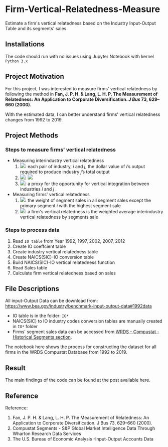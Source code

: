 # Firm-Vertical-Relatedness-Measure
Estimate a firm's vertical relatedness based on the Industry Input-Output Table and its segments' sales

## Installations

The code should run with no issues using Jupyter Notebook with kernel `Python 3.x`

## Project Motivation

For this project, I was interested to measure firms' vertical relatedness by following the method in  **Fan, J. P. H. & Lang, L. H. P. The Measurement of Relatedness: An Application to Corporate Diversification. *J Bus* 73, 629–660 (2000).**  

With the estimated data, I can better understand firms' vertical relatedness changes from 1992 to 2019.

## Project Methods

### Steps to measure firms' vertical relatedness 

- Measuring interindustry vertical relatedness
  1. <img src="https://render.githubusercontent.com/render/math?math=a_{ij}">: each pair of industry, *i* and *j*, the dollar value of *i*’s output required to produce industry *j*’s total output
  2. <img src="https://render.githubusercontent.com/render/math?math=v_{ij}">: <img src="https://render.githubusercontent.com/render/math?math=a_{ij}\/ \text{the dollar value of industry j’s total ouput}">
  3. <img src="https://render.githubusercontent.com/render/math?math={V_{ij}=1/2(v_{ij} %2B v_{ji})}">: a proxy for the opportunity for vertical integration between industries *i* and *j* .
- Measuring firms' vertical relatedness
  1. <img src="https://render.githubusercontent.com/render/math?math=w_j">: the weight of segment sales in all segment sales except the primary segment *i* with the highest segment sale
  2. <img src="https://render.githubusercontent.com/render/math?math=V = \sum_{j}(w_{j}\times V_{ij})">: a firm's vertical relatedness is the weighted average interindustry vertical relatedness by segments sale

### Steps to process data

1. Read `IO table` from Year 1992, 1997, 2002, 2007, 2012
2. Create IO coeffcient table
3. Create industry vertical relatedness table
4. Create NAICS(SIC)-IO conversion table
5. Build NAICS(SIC)-IO vertical relatedness function
6. Read Sales table
7. Calculate firm vertical relatedness based on sales

## File Descriptions

All input-Output Data can be download from: https://www.bea.gov/industry/benchmark-input-output-data#1992data

- IO table is in the folder: `IO*`
- NAICS(SIC) to IO industry codes conversion tables are manually created in `IO*` folder
- Firms' segment sales data can be accessed from [WRDS - Compustat - Historical Segments section](https://wrds-www.wharton.upenn.edu/pages/get-data/compustat-capital-iq-standard-poors/compustat/historical-segments-daily/historical-segments/). 

The notebook here shows the process for constructing the dataset for all firms in the WRDS Compustat Database from 1992 to 2019. 

## Result

The main findings of the code can be found at the post available here. 

## Reference

Reference:

1. Fan, J. P. H. & Lang, L. H. P. The Measurement of Relatedness: An Application to Corporate Diversification. J Bus 73, 629–660 (2000).
2. Compustat Segments - S&P Global Market Intelligence Data Through Wharton Research Data Services
3. The U.S. Bureau of Economic Analysis -Input-Output Accounts Data
